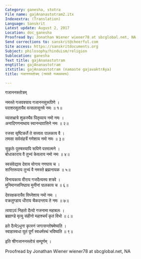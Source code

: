 ```yaml
---
Category: ganesha, stotra
File name: gajAnanastotram2.itx
Indexextra: (Translation)
Language: Sanskrit
Latest update: August 2, 2017
Location: doc_ganesha
Proofread by: Jonathan Wiener wiener78 at sbcglobal.net, NA
Send corrections to: sanskrit@cheerful.com
Site access: https://sanskritdocuments.org
Subject: philosophy/hinduism/religion
Sublocation: ganesha
Text title: gajAnanastotram
engtitle: gajAnanastotram
itxtitle: gajAnanastotram (namaste gajavaktrAya)
title: गजाननस्तोत्रम् (नमस्ते गजवक्त्राय)

---
```

  
 गजाननस्तोत्रम्   
  
नमस्ते गजवक्त्राय गजाननसुरूपिणे ।  
पराशरसुतायैव वत्सलासूनवे नमः ॥ १॥  
  
व्यासभ्रात्रे शुकस्यैव पितृव्याय नमो नमः ।  
अनादिगणनाथाय स्वानन्दवासिने नमः ॥ २॥  
  
रजसा सृष्टिकर्ते ते सत्त्वतः पालकाय वै ।  
तमसा सर्वसंहर्त्रे गणेशाय नमो नमः ॥ ३॥  
  
सुकृतेः पुरुषस्यापि रूपिणे परमात्मने ।  
बोधाकाराय वै तुभ्यं केवलाय नमो नमः ॥ ४॥  
  
स्वसंवेद्याय देवाय योगाय गणपाय च ।  
शान्तिरूपाय तुभ्यं वै नमस्ते ब्रह्मनायक ॥ ५॥  
  
विनायकाय वीराय गजदैत्यस्य शत्रवे ।  
मुनिमानसनिष्ठाय मुनीनां पालकाय च ॥ ६॥  
  
देवरक्षकरायैव विघ्नेशाय नमो नमः ।  
वक्रतुण्डाय धीराय चैकदन्ताय ते नमः ॥ ७॥  
  
त्वयाऽयं निहतो दैत्यो गजनामा महाबलः ।  
ब्रह्माण्डे मृत्यु संहीनो महाश्चर्यं कृतं विभो ॥ ८॥  
  
हते दैत्येऽधुना कृत्स्नं जगत्सन्तोषमेष्यति ।  
स्वाहास्वधा युतं पूर्णं स्वधर्मस्थं भविष्यति ॥ ९॥  
  
इति श्रीगजाननस्तोत्रं सम्पूर्णम् ।  
  
Proofread by Jonathan Wiener wiener78 at sbcglobal.net, NA  
  
